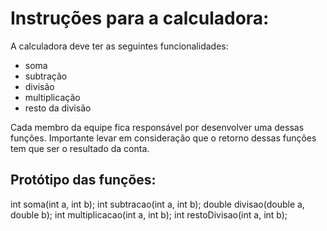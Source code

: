 # Instruções para a calculadora:
A calculadora deve ter as seguintes funcionalidades:
- soma
- subtração
- divisão
- multiplicação
- resto da divisão

Cada membro da equipe fica responsável por desenvolver uma dessas funções. Importante levar em consideração que o retorno dessas funções tem que ser o resultado da conta.

## Protótipo das funções:
int soma(int a, int b);
int subtracao(int a, int b);
double divisao(double a, double b);
int multiplicacao(int a, int b);
int restoDivisao(int a, int b);